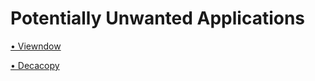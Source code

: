 # Potentially Unwanted Applications

[• Viewndow](https://d0pple33.github.io/BugLog/Viewndow.html)

[• Decacopy](https://d0pple33.github.io/BugLog/Decacopy.html)
